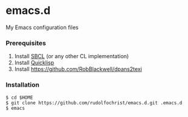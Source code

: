 # emacs.d

My Emacs configuration files

### Prerequisites

1. Install [SBCL](http://www.sbcl.org/) (or any other CL implementation)
2. Install [Quicklisp](http://www.quicklisp.org/)
4. Install <https://github.com/RobBlackwell/dpans2texi>

### Installation

    $ cd $HOME
    $ git clone https://github.com/rudolfochrist/emacs.d.git .emacs.d
    $ emacs

